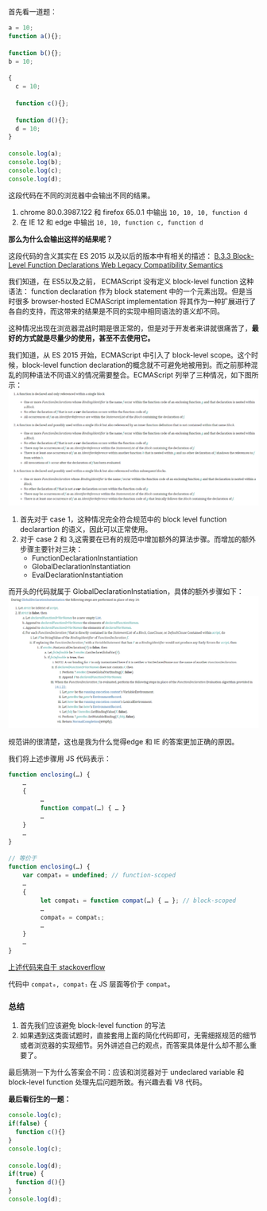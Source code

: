 首先看一道题：
```javascript
a = 10;
function a(){};

function b(){};
b = 10;

{
  c = 10;
  
  function c(){};

  function d(){};
  d = 10;
}

console.log(a);
console.log(b);
console.log(c);
console.log(d);
```

这段代码在不同的浏览器中会输出不同的结果。
1. chrome 80.0.3987.122 和 firefox 65.0.1 中输出 `10, 10, 10, function d`
2. 在 IE 12 和 edge 中输出 `10, 10, function c, function d`

**那么为什么会输出这样的结果呢？**

这段代码的含义其实在 ES 2015 以及以后的版本中有相关的描述：
[B.3.3 Block-Level Function Declarations Web Legacy Compatibility Semantics](http://www.ecma-international.org/ecma-262/10.0/index.html#sec-block-level-function-declarations-web-legacy-compatibility-semantics)

我们知道，在 ES5以及之前， ECMAScript 没有定义 block-level function 这种语法： function declaration 作为 block statement 中的一个元素出现。但是当时很多 browser-hosted ECMAScript implementation 将其作为一种扩展进行了各自的支持，而这带来的结果是不同的实现中相同语法的语义却不同。

这种情况出现在浏览器混战时期是很正常的，但是对于开发者来讲就很痛苦了，**最好的方式就是尽量少的使用，甚至不去使用它。**

我们知道，从 ES 2015 开始，ECMAScript 中引入了 block-level scope。这个时候，block-level function declaration的概念就不可避免地被用到。而之前那种混乱的同种语法不同语义的情况需要整合。ECMAScript 列举了三种情况，如下图所示：
![](../images/200324-block-level-function-case.png)

1. 首先对于 case 1，这种情况完全符合规范中的 block level function declarartion 的语义，因此可以正常使用。
2. 对于 case 2 和 3,这需要在已有的规范中增加额外的算法步骤。而增加的额外步骤主要针对三块：
    - FunctionDeclarationInstantiation
    - GlobalDeclarationInstantiation
    - EvalDeclarationInstantiation

而开头的代码就属于 GlobalDeclarationInstatiation，具体的额外步骤如下：
![](../images/200324-block-level-function-global.png)

规范讲的很清楚，这也是我为什么觉得edge 和 IE 的答案更加正确的原因。

我们将上述步骤用 JS 代码表示：
```javascript
function enclosing(…) {
    …
    {
         …
         function compat(…) { … }
         …
    }
    …
}

// 等价于
function enclosing(…) {
    var compat₀ = undefined; // function-scoped
    …
    {
         let compat₁ = function compat(…) { … }; // block-scoped
         …
         compat₀ = compat₁;
         …
    }
    …
}
```
[上述代码来自于 stackoverflow](https://stackoverflow.com/questions/31419897/what-are-the-precise-semantics-of-block-level-functions-in-es6)

代码中 `compat₀, compat₁` 在 JS 层面等价于 `compat`。

### 总结
1. 首先我们应该避免 block-level function 的写法
2. 如果遇到这类面试题时，直接套用上面的简化代码即可，无需细抠规范的细节或者浏览器的实现细节。另外讲述自己的观点，而答案具体是什么却不那么重要了。

最后猜测一下为什么答案会不同：应该和浏览器对于 undeclared variable 和 block-level function 处理先后问题所致。有兴趣去看 V8 代码。

**最后看衍生的一题：**
```javascript
console.log(c);
if(false) {
  function c(){}
}
console.log(c);

console.log(d);
if(true) {
  function d(){}
}
console.log(d);

```
